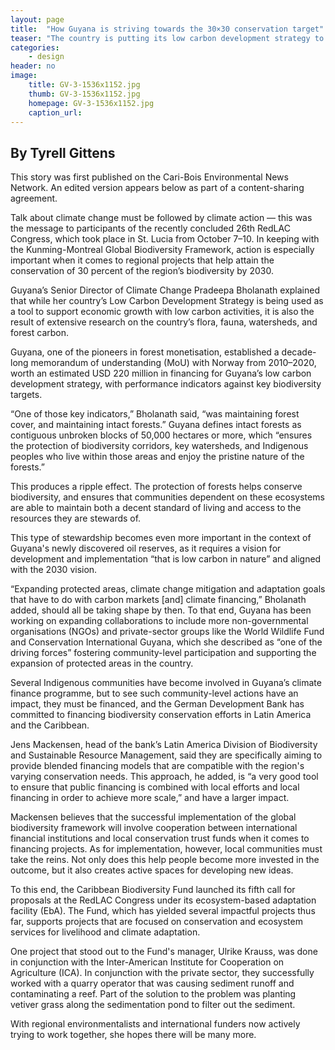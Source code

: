 ```yaml
---
layout: page
title:  "How Guyana is striving towards the 30×30 conservation target"
teaser: "The country is putting its low carbon development strategy to work."
categories:
    - design
header: no
image:
    title: GV-3-1536x1152.jpg
    thumb: GV-3-1536x1152.jpg
    homepage: GV-3-1536x1152.jpg
    caption_url: 
---
```

## By Tyrell Gittens

This story was first published on the Cari-Bois Environmental News Network. An edited version appears below as part of a content-sharing agreement.

Talk about climate change must be followed by climate action — this was the message to participants of the recently concluded 26th RedLAC Congress, which took place in St. Lucia from October 7–10. In keeping with the Kunming-Montreal Global Biodiversity Framework, action is especially important when it comes to regional projects that help attain the conservation of 30 percent of the region’s biodiversity by 2030.

Guyana’s Senior Director of Climate Change Pradeepa Bholanath explained that while her country’s Low Carbon Development Strategy is being used as a tool to support economic growth with low carbon activities, it is also the result of extensive research on the country’s flora, fauna, watersheds, and forest carbon.

Guyana, one of the pioneers in forest monetisation, established a decade-long memorandum of understanding (MoU) with Norway from 2010–2020, worth an estimated USD 220 million in financing for Guyana’s low carbon development strategy, with performance indicators against key biodiversity targets.

“One of those key indicators,” Bholanath said, “was maintaining forest cover, and maintaining intact forests.” Guyana defines intact forests as contiguous unbroken blocks of 50,000 hectares or more, which “ensures the protection of biodiversity corridors, key watersheds, and Indigenous peoples who live within those areas and enjoy the pristine nature of the forests.”

This produces a ripple effect. The protection of forests helps conserve biodiversity, and ensures that communities dependent on these ecosystems are able to maintain both a decent standard of living and access to the resources they are stewards of.

This type of stewardship becomes even more important in the context of Guyana's newly discovered oil reserves, as it requires a vision for development and implementation “that is low carbon in nature” and aligned with the 2030 vision.

“Expanding protected areas, climate change mitigation and adaptation goals that have to do with carbon markets [and] climate financing,” Bholanath added, should all be taking shape by then. To that end, Guyana has been working on expanding collaborations to include more non-governmental organisations (NGOs) and private-sector groups like the World Wildlife Fund and Conservation International Guyana, which she described as “one of the driving forces” fostering community-level participation and supporting the expansion of protected areas in the country.

Several Indigenous communities have become involved in Guyana’s climate finance programme, but to see such community-level actions have an impact, they must be financed, and the German Development Bank has committed to financing biodiversity conservation efforts in Latin America and the Caribbean.

Jens Mackensen, head of the bank’s Latin America Division of Biodiversity and Sustainable Resource Management, said they are specifically aiming to provide blended financing models that are compatible with the region's varying conservation needs. This approach, he added, is “a very good tool to ensure that public financing is combined with local efforts and local financing in order to achieve more scale,” and have a larger impact.

Mackensen believes that the successful implementation of the global biodiversity framework will involve cooperation between international financial institutions and local conservation trust funds when it comes to financing projects. As for implementation, however, local communities must take the reins. Not only does this help people become more invested in the outcome, but it also creates active spaces for developing new ideas.

To this end, the Caribbean Biodiversity Fund launched its fifth call for proposals at the RedLAC Congress under its ecosystem-based adaptation facility (EbA). The Fund, which has yielded several impactful projects thus far, supports projects that are focused on conservation and ecosystem services for livelihood and climate adaptation.

One project that stood out to the Fund's manager, Ulrike Krauss, was done in conjunction with the Inter-American Institute for Cooperation on Agriculture (ICA). In conjunction with the private sector, they successfully worked with a quarry operator that was causing sediment runoff and contaminating a reef. Part of the solution to the problem was planting vetiver grass along the sedimentation pond to filter out the sediment.

With regional environmentalists and international funders now actively trying to work together, she hopes there will be many more.

